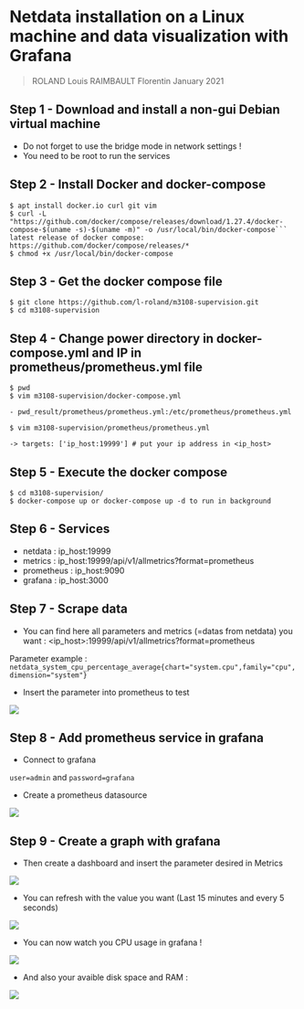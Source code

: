 # Netdata installation on a Linux machine and data visualization with Grafana

> ROLAND Louis
> RAIMBAULT Florentin
> January 2021

## Step 1 - Download and install a non-gui Debian virtual machine 

- Do not forget to use the bridge mode in network settings ! 
- You need to be root to run the services

## Step 2 - Install Docker and docker-compose

```
$ apt install docker.io curl git vim
$ curl -L "https://github.com/docker/compose/releases/download/1.27.4/docker-compose-$(uname -s)-$(uname -m)" -o /usr/local/bin/docker-compose```
latest release of docker compose: https://github.com/docker/compose/releases/*
$ chmod +x /usr/local/bin/docker-compose
```

## Step 3 - Get the docker compose file

```
$ git clone https://github.com/l-roland/m3108-supervision.git
$ cd m3108-supervision
```

## Step 4 - Change power directory in docker-compose.yml and IP in prometheus/prometheus.yml file

```
$ pwd
$ vim m3108-supervision/docker-compose.yml

- pwd_result/prometheus/prometheus.yml:/etc/prometheus/prometheus.yml
```

```
$ vim m3108-supervision/prometheus/prometheus.yml

-> targets: ['ip_host:19999'] # put your ip address in <ip_host>
```

## Step 5 - Execute the docker compose

```
$ cd m3108-supervision/
$ docker-compose up or docker-compose up -d to run in background
```

## Step 6 - Services

- netdata : ip_host:19999
- metrics : ip_host:19999/api/v1/allmetrics?format=prometheus
- prometheus : ip_host:9090
- grafana : ip_host:3000

## Step 7 - Scrape data

- You can find here all parameters and metrics (=datas from netdata) you want : <ip_host>:19999/api/v1/allmetrics?format=prometheus

Parameter example : ```netdata_system_cpu_percentage_average{chart="system.cpu",family="cpu",dimension="system"}```

- Insert the parameter into prometheus to test

![](https://i.imgur.com/bsBU0d4.png)

## Step 8 - Add prometheus service in grafana

- Connect to grafana

```user=admin``` and ```password=grafana```

- Create a prometheus datasource

![](https://i.imgur.com/MSlxMPr.png)

## Step 9 - Create a graph with grafana

- Then create a dashboard and insert the parameter desired in Metrics

![](https://i.imgur.com/BX4NUVI.png)

- You can refresh with the value you want (Last 15 minutes and every 5 seconds)

![](https://i.imgur.com/FZo3uRQ.png)

- You can now watch you CPU usage in grafana !

![](https://i.imgur.com/UwN5vet.png)

- And also your avaible disk space and RAM : 

![](https://imgur.com/8sDC0V8.png)
